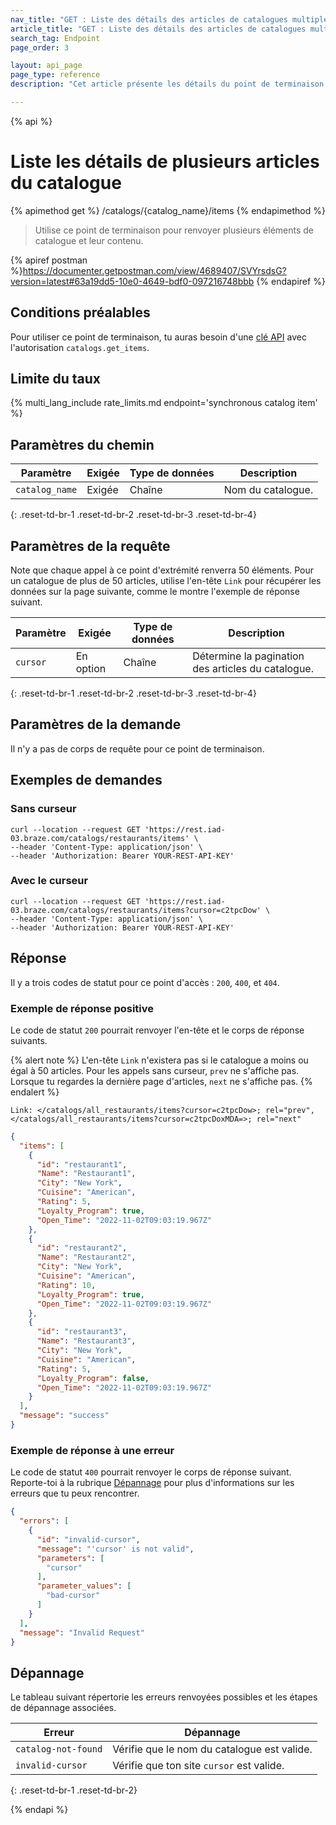 ```yaml
---
nav_title: "GET : Liste des détails des articles de catalogues multiples"
article_title: "GET : Liste des détails des articles de catalogues multiples"
search_tag: Endpoint
page_order: 3

layout: api_page
page_type: reference
description: "Cet article présente les détails du point de terminaison Braze List multiple catalog item details."

---
```

{% api %}
# Liste les détails de plusieurs articles du catalogue
{% apimethod get %}
/catalogs/{catalog_name}/items
{% endapimethod %}

> Utilise ce point de terminaison pour renvoyer plusieurs éléments de catalogue et leur contenu.

{% apiref postman %}https://documenter.getpostman.com/view/4689407/SVYrsdsG?version=latest#63a19dd5-10e0-4649-bdf0-097216748bbb {% endapiref %}

## Conditions préalables

Pour utiliser ce point de terminaison, tu auras besoin d'une [clé API]({{site.baseurl}}/api/basics#rest-api-key/) avec l'autorisation `catalogs.get_items`.

## Limite du taux

{% multi_lang_include rate_limits.md endpoint='synchronous catalog item' %}

## Paramètres du chemin

| Paramètre | Exigée | Type de données | Description |
|---|---|---|---|
| `catalog_name` | Exigée | Chaîne | Nom du catalogue. |
{: .reset-td-br-1 .reset-td-br-2 .reset-td-br-3 .reset-td-br-4}

## Paramètres de la requête

Note que chaque appel à ce point d'extrémité renverra 50 éléments. Pour un catalogue de plus de 50 articles, utilise l'en-tête `Link` pour récupérer les données sur la page suivante, comme le montre l'exemple de réponse suivant.

| Paramètre | Exigée | Type de données | Description |
|---|---|---|---|
| `cursor` | En option | Chaîne | Détermine la pagination des articles du catalogue. |
{: .reset-td-br-1 .reset-td-br-2 .reset-td-br-3 .reset-td-br-4}

## Paramètres de la demande

Il n'y a pas de corps de requête pour ce point de terminaison.

## Exemples de demandes

### Sans curseur

```
curl --location --request GET 'https://rest.iad-03.braze.com/catalogs/restaurants/items' \
--header 'Content-Type: application/json' \
--header 'Authorization: Bearer YOUR-REST-API-KEY'
```

### Avec le curseur

```
curl --location --request GET 'https://rest.iad-03.braze.com/catalogs/restaurants/items?cursor=c2tpcDow' \
--header 'Content-Type: application/json' \
--header 'Authorization: Bearer YOUR-REST-API-KEY'
```

## Réponse

Il y a trois codes de statut pour ce point d'accès : `200`, `400`, et `404`.

### Exemple de réponse positive

Le code de statut `200` pourrait renvoyer l'en-tête et le corps de réponse suivants.

{% alert note %}
L'en-tête `Link` n'existera pas si le catalogue a moins ou égal à 50 articles. Pour les appels sans curseur, `prev` ne s'affiche pas. Lorsque tu regardes la dernière page d'articles, `next` ne s'affiche pas.
{% endalert %}

```
Link: </catalogs/all_restaurants/items?cursor=c2tpcDow>; rel="prev",</catalogs/all_restaurants/items?cursor=c2tpcDoxMDA=>; rel="next"
```

```json
{
  "items": [
    {
      "id": "restaurant1",
      "Name": "Restaurant1",
      "City": "New York",
      "Cuisine": "American",
      "Rating": 5,
      "Loyalty_Program": true,
      "Open_Time": "2022-11-02T09:03:19.967Z"
    },
    {
      "id": "restaurant2",
      "Name": "Restaurant2",
      "City": "New York",
      "Cuisine": "American",
      "Rating": 10,
      "Loyalty_Program": true,
      "Open_Time": "2022-11-02T09:03:19.967Z"
    },
    {
      "id": "restaurant3",
      "Name": "Restaurant3",
      "City": "New York",
      "Cuisine": "American",
      "Rating": 5,
      "Loyalty_Program": false,
      "Open_Time": "2022-11-02T09:03:19.967Z"
    }
  ],
  "message": "success"
}
```

### Exemple de réponse à une erreur

Le code de statut `400` pourrait renvoyer le corps de réponse suivant. Reporte-toi à la rubrique [Dépannage](#troubleshooting) pour plus d'informations sur les erreurs que tu peux rencontrer.

```json
{
  "errors": [
    {
      "id": "invalid-cursor",
      "message": "'cursor' is not valid",
      "parameters": [
        "cursor"
      ],
      "parameter_values": [
        "bad-cursor"
      ]
    }
  ],
  "message": "Invalid Request"
}
```

## Dépannage

Le tableau suivant répertorie les erreurs renvoyées possibles et les étapes de dépannage associées.

| Erreur | Dépannage |
| --- | --- |
| `catalog-not-found` | Vérifie que le nom du catalogue est valide. |
| `invalid-cursor` | Vérifie que ton site `cursor` est valide. |
{: .reset-td-br-1 .reset-td-br-2}

{% endapi %}